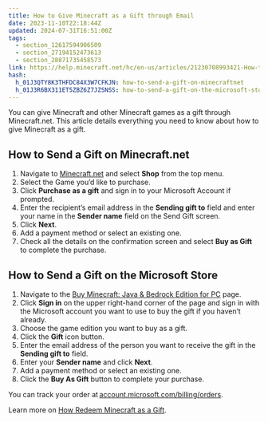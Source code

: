 ```yaml
---
title: How to Give Minecraft as a Gift through Email
date: 2023-11-10T22:18:44Z
updated: 2024-07-31T16:51:00Z
tags:
  - section_12617594906509
  - section_27194152473613
  - section_28871735458573
link: https://help.minecraft.net/hc/en-us/articles/21230708993421-How-to-Give-Minecraft-as-a-Gift-through-Email
hash:
  h_01J3QTY8K3THFDC84X3W7CFKJN: how-to-send-a-gift-on-minecraftnet
  h_01J3R6BX311ET5ZBZ6Z7JZSNSS: how-to-send-a-gift-on-the-microsoft-store
---
```


You can give Minecraft and other Minecraft games as a gift through Minecraft.net. This article details everything you need to know about how to give Minecraft as a gift.

## How to Send a Gift on Minecraft.net

1.  Navigate to [Minecraft.net](https://www.minecraft.net/) and select **Shop** from the top menu.
2.  Select the Game you’d like to purchase.
3.  Click **Purchase as a gift** and sign in to your Microsoft Account if prompted.
4.  Enter the recipient’s email address in the **Sending gift to** field and enter your name in the **Sender name** field on the Send Gift screen.
5.  Click **Next**.
6.  Add a payment method or select an existing one.
7.  Check all the details on the confirmation screen and select **Buy as Gift** to complete the purchase.

## How to Send a Gift on the Microsoft Store

1.  Navigate to the [Buy Minecraft: Java & Bedrock Edition for PC](https://www.xbox.com/en-us/games/store/minecraft-java-bedrock-edition-for-pc/9nxp44l49shj) page.
2.  Click **Sign in** on the upper right-hand corner of the page and sign in with the Microsoft account you want to use to buy the gift if you haven’t already.
3.  Choose the game edition you want to buy as a gift.
4.  Click the **Gift** icon button.
5.  Enter the email address of the person you want to receive the gift in the **Sending gift to** field.
6.  Enter your **Sender name** and click **Next**.
7.  Add a payment method or select an existing one.
8.  Click the **Buy As Gift** button to complete your purchase.

You can track your order at [account.microsoft.com/billing/orders](https://account.microsoft.com/billing/orders).

Learn more on [How Redeem Minecraft as a Gift](./How-to-Redeem-Minecraft-as-a-Gift.md).
